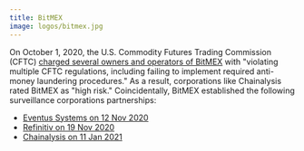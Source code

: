```yaml
---
title: BitMEX
image: logos/bitmex.jpg
---
```


On October 1, 2020, the U.S. Commodity Futures Trading Commission (CFTC)
[charged several owners and operators of BitMEX](https://archive.ph/vcRU0) with
"violating multiple CFTC regulations, including failing to implement required
anti-money laundering procedures." As a result, corporations like Chainalysis
rated BitMEX as "high risk." Coincidentally, BitMEX established the following
surveillance corporations partnerships:

* [Eventus Systems on 12 Nov 2020](https://archive.ph/BLiVy)
* [Refinitiv on 19 Nov 2020](https://archive.ph/huucP)
* [Chainalysis on 11 Jan 2021](/i/bitmex-chainalysis/)
